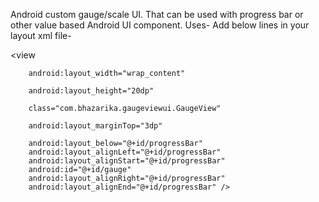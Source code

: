 Android custom gauge/scale UI. That can be used with progress bar or other value based Android UI component.
Uses- Add below lines in your layout xml file-

 <view
        
        android:layout_width="wrap_content"
        
        android:layout_height="20dp"
        
        class="com.bhazarika.gaugeviewui.GaugeView"
        
        android:layout_marginTop="3dp"

        android:layout_below="@+id/progressBar"
        android:layout_alignLeft="@+id/progressBar"
        android:layout_alignStart="@+id/progressBar"
        android:id="@+id/gauge"
        android:layout_alignRight="@+id/progressBar"
        android:layout_alignEnd="@+id/progressBar" />
